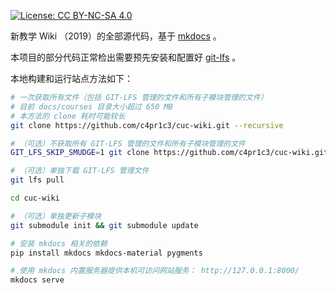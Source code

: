 [![License: CC BY-NC-SA 4.0](https://img.shields.io/badge/License-CC%20BY--NC--SA%204.0-lightgrey.svg)](https://creativecommons.org/licenses/by-nc-sa/4.0/)

新教学 Wiki （2019）的全部源代码，基于 [mkdocs](http://www.mkdocs.org/) 。

本项目的部分代码正常检出需要预先安装和配置好 [git-lfs](https://github.com/git-lfs/git-lfs/wiki/Installation) 。

本地构建和运行站点方法如下：

```bash
# 一次获取所有文件（包括 GIT-LFS 管理的文件和所有子模块管理的文件）
# 目前 docs/courses 目录大小超过 650 MB
# 本方法的 clone 耗时可能较长
git clone https://github.com/c4pr1c3/cuc-wiki.git --recursive

# （可选）不获取所有 GIT-LFS 管理的文件和所有子模块管理的文件
GIT_LFS_SKIP_SMUDGE=1 git clone https://github.com/c4pr1c3/cuc-wiki.git

# （可选）单独下载 GIT-LFS 管理文件
git lfs pull

cd cuc-wiki 

# （可选）单独更新子模块
git submodule init && git submodule update

# 安装 mkdocs 相关的依赖
pip install mkdocs mkdocs-material pygments

# 使用 mkdocs 内置服务器提供本机可访问网站服务： http://127.0.0.1:8000/
mkdocs serve

```

